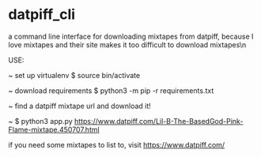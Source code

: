 # datpiff_cli
a command line interface for downloading mixtapes from datpiff, because I love mixtapes and their site makes it too difficult to download mixtapes\n

USE:

~ set up virtualenv $ source bin/activate

~ download requirements $ python3 -m pip -r requirements.txt

~ find a datpiff mixtape url and download it!

~ $ python3 app.py https://www.datpiff.com/Lil-B-The-BasedGod-Pink-Flame-mixtape.450707.html

if you need some mixtapes to list to, visit https://www.datpiff.com/

